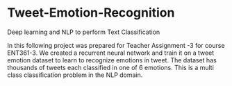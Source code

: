 # Tweet-Emotion-Recognition
Deep learning and NLP to perform Text Classification

In this following project was prepared for Teacher Assignment -3 for course ENT361-3.
We created a recurrent neural network and train it on a tweet emotion dataset to learn to recognize emotions in tweet.
The dataset has thousands of tweets each classified in one of 6 emotions.
This is a multi class classification problem in the NLP domain.


